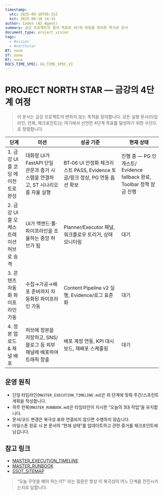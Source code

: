 ```yaml
---
timestamp:
  utc: 2025-09-18T05:15Z
  kst: 2025-09-18 14:15
author: Codex (AI Agent)
summary: 금강 프로젝트의 절대 목표와 4단계 여정을 정의한 북극성 문서
document_type: project_vision
tags:
  - #vision
  - #northstar
BT: none
ST: none
RT: none
DOCS_TIME_SPEC: GG_TIME_SPEC_V1
---
```


# PROJECT NORTH STAR — 금강의 4단계 여정

> 이 문서는 금강 프로젝트의 변하지 않는 목적을 정의합니다. 모든 실행 문서(타임라인, 런북, 체크포인트)는 여기에서 선언한 4단계 목표를 달성하기 위한 수단으로 정렬합니다.

| 단계 | 미션 | 성공 기준 | 현재 상태 |
| --- | --- | --- | --- |
| 1. 금강 UI를 코딩 에이전트로 완성 | 대화형 UI가 FastAPI 단일 관문과 증거 시스템을 연결하고, ST 시나리오를 자율 실행 | BT‑06 UI 안정화 체크리스트 PASS, Evidence 토글/링크 정상, PG 연동 옵션 확보 | 진행 중 — PG 인게스트/ Evidence fallback 완료, Toolbar 정책 잠금 진행 |
| 2. 금강 UI를 오케스트레이션 허브로 승격 | UI가 백엔드·툴·파이프라인을 조율하는 중앙 허브가 됨 | Planner/Executor 패널, 워크플로우 트리거, 상태 모니터링 | 대기 |
| 3. 콘텐츠 자동화 파이프라인 가동 | 수집→가공→배포 준비까지 자동화된 파이프라인 가동 | Content Pipeline v2 실행, Evidence/로그 표준화 | 대기 |
| 4. 정본 업로드 & 채널 배포 | 허브에 정본을 저장하고, SNS/블로그 등 외부 채널에 배포하여 트래픽 창출 | 배포 계정 연동, KPI 대시보드, 재배포 스케줄링 | 대기 |

## 운영 원칙
- 단일 타임라인(`MASTER_EXECUTION_TIMELINE.md`)은 위 단계에 맞춰 주간/스프린트 계획을 작성합니다.
- 하루 런북(`MASTER_RUNBOOK.md`)은 타임라인이 지시한 “오늘의 3대 작업”을 유지합니다.
- 문서/코드 변경은 북극성 표와 연결되지 않으면 수행하지 않습니다.
- 마일스톤 완료 시 본 문서의 “현재 상태”를 업데이트하고 관련 증거를 체크포인트에 남깁니다.

## 참고 링크
- [MASTER_EXECUTION_TIMELINE](../reports/MASTER_EXECUTION_TIMELINE.md)
- [MASTER_RUNBOOK](../catalog/MASTER_RUNBOOK.md)
- [SSOT_SITEMAP](../catalog/SSOT_SITEMAP.md)

> “오늘 무엇을 해야 하는가?” 라는 질문은 항상 이 북극성의 어느 단계를 전진시키는지로 답합니다.

